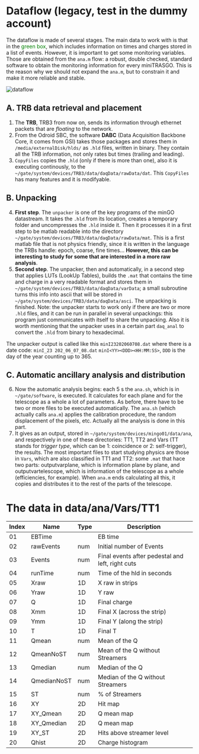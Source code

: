 # Dataflow (legacy, test in the dummy account)
The dataflow is made of several stages. The main data to work with is that in the <span style="color:green"> green box</span>, which includes information on times and charges stored in a list of events. However, it is important to get some monitoring variables. Those are obtained from the `ana.m` flow: a robust, double checked, standard software to obtain the monitoring information for every miniTRASGO. This is the reason why we should not expand the `ana.m`, but to constrain it and make it more reliable and stable.

![dataflow](https://github.com/cayesoneira/miniTRASGO-documentation/assets/93153458/55e06b82-e38a-4bbf-a4fb-b103b728e888)

## A. TRB data retrieval and placement
1. The **TRB**, TRB3 from now on, sends its information through ethernet packets that are *floating* to the network.
2. From the Odroid SBC, the software **DABC** (Data Acquisition Backbone Core, it comes from GSI) takes those packages and stores them in `/media/externalDisk/hlds/` as `.hld` files, written in binary. They contain all the TRB information, not only rates but times (trailing and leading).
3. `CopyFiles` copies the `.hld` (only if there is more than one), also it is executing continously, to the `~/gate/system/devices/TRB3/data/daqData/rawData/dat`. This `CopyFiles` has many features and it is modifyable.

## B. Unpacking
4. **First step**. The `unpacker` is one of the key programs of the minGO datastream. It takes the `.hld` from its location, creates a temporary folder and uncompresses the `.hld` inside it. Then it processes it in a first step to be matlab readable into the directory `~/gate/system/devices/TRB3/data/daqData/rawData/mat`. This is a first matlab file that is not physics friendly, since it is written in the language the TRBs handle: epoch, coarse, fine times... **However, this can be interesting to study for some that are interested in a more raw analysis**.
5. **Second step**. The unpacker, then and automatically, in a second step that applies LUTs (LookUp Tables), builds the `.mat` that contains the time and charge in a very readable format and stores them in `~/gate/system/devices/TRB3/data/daqData/varData`; a small subroutine turns this info into ascii that will be stored in `~/gate/system/devices/TRB3/data/daqData/asci`. The unpacking is finished. Note: the unpacker starts to work only if there are two or more `.hld` files, and it can be run in parallel in several unpackings: this program just communicates with itself to share the unpacking. Also it is worth mentioning that the unpacker uses in a certain part `daq_anal` to convert the `.hld` from binary to hexadecimal.

The unpacker output is called like this `minI23202060708.dat` where there is a date code: `minI_23 202_06_07_08.dat` `minI<YY><DDD><HH:MM:SS>`, `DDD` is the day of the year counting up to 365.

## C. Automatic ancillary analysis and distribution
6. Now the automatic analysis begins: each 5 s the `ana.sh`, which is in `~/gate/software`, is executed. It calculates for each plane and for the telescope as a whole a lot of parameters. As before, there have to be two or more files to be executed automatically. The `ana.sh` (which actually calls `ana.m`) applies the calibration procedure, the random displacement of the pixels, etc. Actually all the analysis is done in this part.
7. It gives as an output, stored in `~/gate/system/devices/mingo01/data/ana`, and respectively in one of these directories: TT1, TT2 and Vars (TT stands for *trigger type*, which can be 1: coincidence or 2: self-trigger), the results. The most important files to start studying physics are those in `Vars`, which are also classified in TT1 and TT2: some `.mat` that hace two parts: outputvarplane, which is information plane by plane, and outputvartelescope, which is information of the telescope as a whole (efficiencies, for example). When `ana.m` ends calculating all this, it copies and distributes it to the rest of the parts of the telescope.

# The data in data/ana/Vars/TT1

| Index | Name         | Type | Description                                          |
|-------|--------------|------|------------------------------------------------------|
| 01    | EBTime       |      | EB time                                              |
| 02    | rawEvents    | num  | Initial number of Events                             |
| 03    | Events       | num  | Final events after pedestal and left, right cuts    |
| 04    | runTime      | num  | Time of the hld in seconds                          |
| 05    | Xraw         | 1D   | X raw in strips                                      |
| 06    | Yraw         | 1D   | Y raw                                                |
| 07    | Q            | 1D   | Final charge                                         |
| 08    | Xmm          | 1D   | Final X (across the strip)                           |
| 09    | Ymm          | 1D   | Final Y (along the strip)                            |
| 10    | T            | 1D   | Final T                                              |
| 11    | Qmean        | num  | Mean of the Q                                        |
| 12    | QmeanNoST    | num  | Mean of the Q without Streamers                     |
| 13    | Qmedian      | num  | Median of the Q                                      |
| 14    | QmedianNoST  | num  | Median of the Q without Streamers                   |
| 15    | ST           | num  | % of Streamers                                       |
| 16    | XY           | 2D   | Hit map                                              |
| 17    | XY_Qmean     | 2D   | Q mean map                                           |
| 18    | XY_Qmedian   | 2D   | Q mean map                                           |
| 19    | XY_ST        | 2D   | Hits above streamer level                            |
| 20    | Qhist        | 2D   | Charge histogram                                     |
